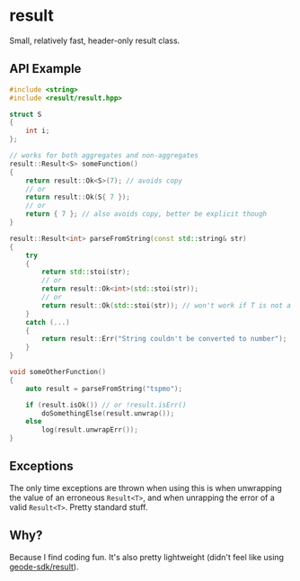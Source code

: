 # result

Small, relatively fast, header-only result class.

## API Example

```cpp
#include <string>
#include <result/result.hpp>

struct S
{
    int i;
};

// works for both aggregates and non-aggregates
result::Result<S> someFunction()
{
    return result::Ok<S>(7); // avoids copy
    // or
    return result::Ok(S{ 7 });
    // or
    return { 7 }; // also avoids copy, better be explicit though
}

result::Result<int> parseFromString(const std::string& str)
{
    try
    {
        return std::stoi(str);
        // or
        return result::Ok<int>(std::stoi(str));
        // or
        return result::Ok(std::stoi(str)); // won't work if T is not a primitive
    }
    catch (...)
    {
        return result::Err("String couldn't be converted to number");
    }
}

void someOtherFunction()
{
    auto result = parseFromString("tspmo");

    if (result.isOk()) // or !result.isErr()
        doSomethingElse(result.unwrap());
    else
        log(result.unwrapErr());
}
```

## Exceptions

The only time exceptions are thrown when using this is when unwrapping the value of an erroneous `Result<T>`, and when unrapping the error of a valid `Result<T>`. Pretty standard stuff.

## Why?

Because I find coding fun. It's also pretty lightweight (didn't feel like using [geode-sdk/result](https://github.com/geode-sdk/result)).
